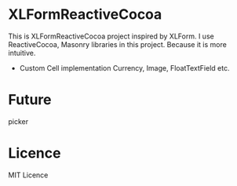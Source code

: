 # XLFormReactiveCocoa
This is XLFormReactiveCocoa project inspired by XLForm.
I use ReactiveCocoa, Masonry libraries in this project. Because it is more intuitive.

- Custom Cell implementation
Currency, Image, FloatTextField etc.

# Future
picker

# Licence
MIT Licence

